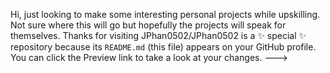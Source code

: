 Hi, just looking to make some interesting personal projects while upskilling.  Not sure where this will go but hopefully the projects will speak for themselves.  Thanks for visiting
JPhan0502/JPhan0502 is a ✨ special ✨ repository because its `README.md` (this file) appears on your GitHub profile.
You can click the Preview link to take a look at your changes.
--->
